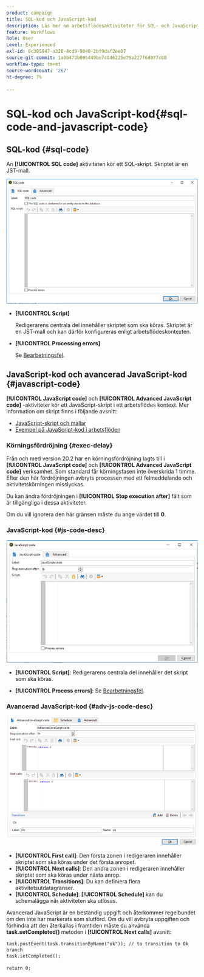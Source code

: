```yaml
---
product: campaign
title: SQL-kod och JavaScript-kod
description: Läs mer om arbetsflödesaktiviteter för SQL- och JavaScript-koder
feature: Workflows
Role: User
Level: Experienced
exl-id: 8c385847-a320-4cd9-9048-2bf9daf2ee07
source-git-commit: 1a0b473b005449be7c846225e75a227f6d877c88
workflow-type: tm+mt
source-wordcount: '267'
ht-degree: 7%

---
```


# SQL-kod och JavaScript-kod{#sql-code-and-javascript-code}



## SQL-kod {#sql-code}

An **[!UICONTROL SQL code]** aktiviteten kör ett SQL-skript. Skriptet är en JST-mall.

![](assets/sql_code.png)

* **[!UICONTROL Script]**

  Redigerarens centrala del innehåller skriptet som ska köras. Skriptet är en JST-mall och kan därför konfigureras enligt arbetsflödeskontexten.

* **[!UICONTROL Processing errors]**

  Se [Bearbetningsfel](monitor-workflow-execution.md#processing-errors).

## JavaScript-kod och avancerad JavaScript-kod {#javascript-code}

**[!UICONTROL JavaScript code]** och **[!UICONTROL Advanced JavaScript code]** -aktiviteter kör ett JavaScript-skript i ett arbetsflödes kontext. Mer information om skript finns i följande avsnitt:

* [JavaScript-skript och mallar](javascript-scripts-and-templates.md)
* [Exempel på JavaScript-kod i arbetsflöden](javascript-in-workflows.md)

### Körningsfördröjning {#exec-delay}

Från och med version 20.2 har en körningsfördröjning lagts till i **[!UICONTROL JavaScript code]** och **[!UICONTROL Advanced JavaScript code]** verksamhet. Som standard får körningsfasen inte överskrida 1 timme. Efter den här fördröjningen avbryts processen med ett felmeddelande och aktivitetskörningen misslyckas.

Du kan ändra fördröjningen i **[!UICONTROL Stop execution after]** fält som är tillgängliga i dessa aktiviteter.

Om du vill ignorera den här gränsen måste du ange värdet till **0**.

### JavaScript-kod {#js-code-desc}

![](assets/javascript_code.png)

* **[!UICONTROL Script]**: Redigerarens centrala del innehåller det skript som ska köras.

* **[!UICONTROL Process errors]**: Se [Bearbetningsfel](monitor-workflow-execution.md#processing-errors).

### Avancerad JavaScript-kod {#adv-js-code-desc}

![](assets/advanced_javascript_code.png)

* **[!UICONTROL First call]**: Den första zonen i redigeraren innehåller skriptet som ska köras under det första anropet.
* **[!UICONTROL Next calls]**: Den andra zonen i redigeraren innehåller skriptet som ska köras under nästa anrop.
* **[!UICONTROL Transitions]**: Du kan definiera flera aktivitetsutdatagränser.
* **[!UICONTROL Schedule]**: **[!UICONTROL Schedule]** kan du schemalägga när aktiviteten ska utlösas.

Avancerad JavaScript är en beständig uppgift och återkommer regelbundet om den inte har markerats som slutförd. Om du vill avbryta uppgiften och förhindra att den återkallas i framtiden måste du använda **task.setCompleted()** metoden i **[!UICONTROL Next calls]** avsnitt:

```
task.postEvent(task.transitionByName("ok")); // to transition to Ok branch
task.setCompleted();

return 0;
```

